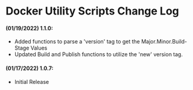 # Docker Utility Scripts Change Log

#### (01/19/2022) 1.1.0:
- Added functions to parse a 'version' tag to get the Major.Minor.Build-Stage Values
- Updated Build and Publish functions to utilize the 'new' version tag.

#### (01/17/2022) 1.0.7:
- Initial Release
